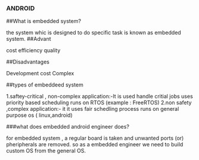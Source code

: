 ### ANDROID 

##What is embedded system?

  the system whic is designed to do specific task is known as embedded system.
##Advant

cost efficiency
quality 

##Disadvantages

Development cost 
Complex

##types of embeddeed system

1.saftey-critical , non-complex application:-It is used handle critial jobs
                                              uses priority based scheduling
                                             runs on RTOS (example : FreeRTOS)
2.non safety ,complex application:- it 
                                    it uses fair schedling process
                                    runs on general purpose os ( linux,android)

###what does embedded android engineer does?

for embedded system , a regular board is taken and unwanted ports (or) pheripherals are removed. so as a embedded engineer we need to build custom OS from the general OS.

